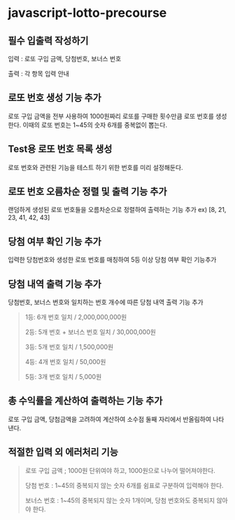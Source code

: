 # javascript-lotto-precourse

## 필수 입출력 작성하기
입력 : 로또 구입 금액, 당첨번호, 보너스 번호

출력 : 각 항목 입력 안내


## 로또 번호 생성 기능 추가
로또 구입 금액을 전부 사용하여 1000원짜리 로또를 구매한 횟수만큼 로또 번호를 생성한다.
이때의 로또 번호는 1~45의 숫자 6개를 중복없이 뽑는다.


## Test용 로또 번호 목록 생성
로또 번호와 관련된 기능을 테스트 하기 위한 번호를 미리 설정해둔다.


## 로또 번호 오름차순 정렬 및 출력 기능 추가
랜덤하게 생성된 로또 번호들을 오름차순으로 정렬하여 출력하는 기능 추가
ex) [8, 21, 23, 41, 42, 43]


## 당첨 여부 확인 기능 추가
입력한 당첨번호와 생성한 로또 번호를 매칭하여 5등 이상 당첨 여부 확인 기능추가


## 당첨 내역 출력 기능 추가
당첨번호, 보너스 번호와 일치하는 번호 개수에 따른 당첨 내역 출력 기능 추가
> 1등: 6개 번호 일치 / 2,000,000,000원
> 
> 2등: 5개 번호 + 보너스 번호 일치 / 30,000,000원
> 
> 3등: 5개 번호 일치 / 1,500,000원
> 
> 4등: 4개 번호 일치 / 50,000원
> 
> 5등: 3개 번호 일치 / 5,000원


## 총 수익률을 계산하여 출력하는 기능 추가
로또 구입 금액, 당첨금액을 고려하여 계산하여 소수점 둘째 자리에서 반올림하여 나타낸다.


## 적절한 입력 외 에러처리 기능
> 로또 구입 금액 ; 1000원 단위여야 하고, 1000원으로 나누어 떨어져야한다.
>
> 당첨 번호 : 1~45의 중복되지 않는 숫자 6개를 쉼표로 구분하여 입력해야 한다.
>
> 보너스 번호 : 1~45의 중복되지 않는 숫자 1개이며, 당첨 번호와도 중복되지 않아야 한다.



